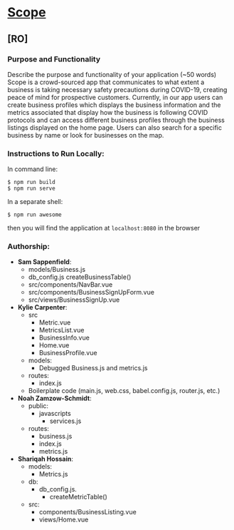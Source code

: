 
# [Scope ](https://rollie-chairs-scope.herokuapp.com/)

## [RO]
### Purpose and Functionality
Describe the purpose and functionality of your application (~50 words)
Scope is a crowd-sourced app that communicates to what extent a business is taking necessary safety precautions during COVID-19, creating peace of mind for prospective customers. Currently, in our app users can create business profiles which displays the business information and the metrics associated that display how the business is following COVID protocols and can access different business profiles through the business listings displayed on the home page. Users can also search for a specific business by name or look for businesses on the map. 
### Instructions to Run Locally:
In command line:
```console
$ npm run build
$ npm run serve
```
In a separate shell:
```console
$ npm run awesome
```

then you will find the application at `localhost:8080` in the browser



### Authorship:
* **Sam Sappenfield**:
  * models/Business.js
  * db_config.js
      createBusinessTable() 
  * src/components/NavBar.vue
  * src/components/BusinessSignUpForm.vue
  * src/views/BusinessSignUp.vue
* **Kylie Carpenter**:
  * src
    * Metric.vue
    * MetricsList.vue
    * BusinessInfo.vue
    * Home.vue
    * BusinessProfile.vue 
  * models:
    * Debugged Business.js and metrics.js
  * routes:
    * index.js
  * Boilerplate code (main.js, web.css, babel.config.js, router.js, etc.)
* **Noah Zamzow-Schmidt**:
  * public:
    * javascripts
        * services.js
  * routes:
    * business.js
    * index.js
    * metrics.js
* **Shariqah Hossain**:  
  * models:
    * Metrics.js
  * db:  
    * db_config.js. 
      * createMetricTable()
  * src:  
    * components/BusinessListing.vue  
    * views/Home.vue